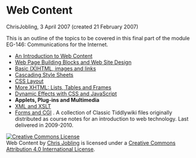 # Web Content

ChrisJobling, 3 April 2007 (created 21 February 2007)

This is an outline of the topics to be covered in this final part of the module EG-146: Communications for the Internet.

* [An Introduction to Web Content](WebTechnology.html)
* [Web Page Building Blocks and Web Site
  Design](iBenefitsOfWebStandards.ppt)
* [Basic (X)HTML, images and links](basic-html.html)
* [Cascading Style Sheets](css.html)
* [CSS Layout](css.html#%5B%5BLayout%20with%20Styles%5D%5D)
* [More XHTML: Lists, Tables and Frames](more-html)
* [Dynamic Effects with CSS and JavaScript](dhtml.html)
* **Applets, Plug-ins and Multimedia**
* [XML and XSLT](xml.html)
* [Forms and CGI](forms.html)
  .
A collection of Classic Tiddlywiki files originally distributed
as course notes for an introduction to web technology. Last delivered
in 2009-2010.

<a rel="license" href="http://creativecommons.org/licenses/by/4.0/"><img alt="Creative Commons License" style="border-width:0" src="https://i.creativecommons.org/l/by/4.0/88x31.png" /></a><br /><span xmlns:dct="http://purl.org/dc/terms/" property="dct:title">Web Content</span> by <a xmlns:cc="http://creativecommons.org/ns#" href="https://cpjobling.github.io/WebContent" property="cc:attributionName" rel="cc:attributionURL">Chris Jobling</a> is licensed under a <a rel="license" href="http://creativecommons.org/licenses/by/4.0/">Creative Commons Attribution 4.0 International License</a>.

